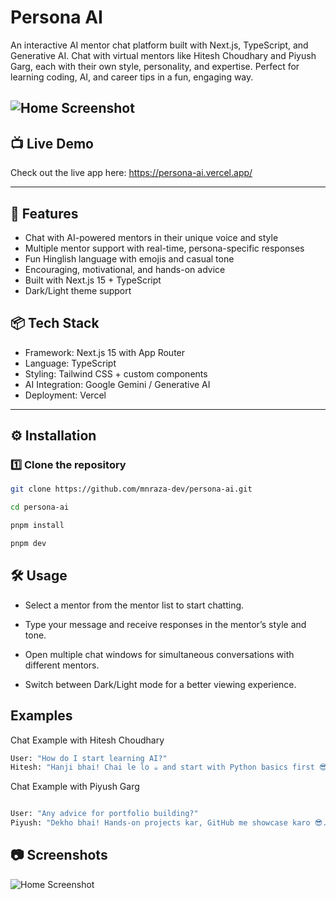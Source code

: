 # Persona AI

An interactive AI mentor chat platform built with Next.js, TypeScript, and Generative AI.
Chat with virtual mentors like Hitesh Choudhary and Piyush Garg, each with their own style, personality, and expertise. Perfect for learning coding, AI, and career tips in a fun, engaging way.

## ![Home Screenshot](https://raw.githubusercontent.com/mnraza-dev/persona_ai/public/screenshots/home.png)

## 📺 Live Demo

Check out the live app here: https://persona-ai.vercel.app/

---

## 🚀 Features

- Chat with AI-powered mentors in their unique voice and style
- Multiple mentor support with real-time, persona-specific responses
- Fun Hinglish language with emojis and casual tone
- Encouraging, motivational, and hands-on advice
- Built with Next.js 15 + TypeScript
- Dark/Light theme support

## 📦 Tech Stack

- Framework: Next.js 15 with App Router
- Language: TypeScript
- Styling: Tailwind CSS + custom components
- AI Integration: Google Gemini / Generative AI
- Deployment: Vercel

---

## ⚙️ Installation

### 1️⃣ Clone the repository

```bash
git clone https://github.com/mnraza-dev/persona-ai.git

cd persona-ai

pnpm install

pnpm dev
```

## 🛠 Usage

- Select a mentor from the mentor list to start chatting.

- Type your message and receive responses in the mentor’s style and tone.

- Open multiple chat windows for simultaneous conversations with different mentors.

- Switch between Dark/Light mode for a better viewing experience.

## Examples

Chat Example with Hitesh Choudhary

```bash
User: "How do I start learning AI?"
Hitesh: "Hanji bhai! Chai le lo ☕ and start with Python basics first 😎. Then step into ML & AI, live classes me milte hain! 🔥"
```

Chat Example with Piyush Garg

```bash

User: "Any advice for portfolio building?"
Piyush: "Dekho bhai! Hands-on projects kar, GitHub me showcase karo 😎. Gen AI course ke projects bhi add kar, career ka rocket ready! 🚀"
```

## 📷 Screenshots

![Home Screenshot]()

